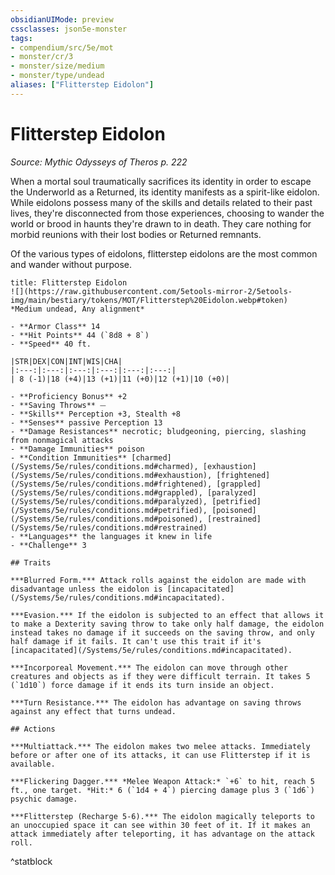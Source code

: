 ```yaml
---
obsidianUIMode: preview
cssclasses: json5e-monster
tags:
- compendium/src/5e/mot
- monster/cr/3
- monster/size/medium
- monster/type/undead
aliases: ["Flitterstep Eidolon"]
---
```

# Flitterstep Eidolon
*Source: Mythic Odysseys of Theros p. 222*  

When a mortal soul traumatically sacrifices its identity in order to escape the Underworld as a Returned, its identity manifests as a spirit-like eidolon. While eidolons possess many of the skills and details related to their past lives, they're disconnected from those experiences, choosing to wander the world or brood in haunts they're drawn to in death. They care nothing for morbid reunions with their lost bodies or Returned remnants.

Of the various types of eidolons, flitterstep eidolons are the most common and wander without purpose.

```ad-statblock
title: Flitterstep Eidolon
![](https://raw.githubusercontent.com/5etools-mirror-2/5etools-img/main/bestiary/tokens/MOT/Flitterstep%20Eidolon.webp#token)
*Medium undead, Any alignment*

- **Armor Class** 14
- **Hit Points** 44 (`8d8 + 8`)
- **Speed** 40 ft.

|STR|DEX|CON|INT|WIS|CHA|
|:---:|:---:|:---:|:---:|:---:|:---:|
| 8 (-1)|18 (+4)|13 (+1)|11 (+0)|12 (+1)|10 (+0)|

- **Proficiency Bonus** +2
- **Saving Throws** ⏤
- **Skills** Perception +3, Stealth +8
- **Senses** passive Perception 13
- **Damage Resistances** necrotic; bludgeoning, piercing, slashing from nonmagical attacks
- **Damage Immunities** poison
- **Condition Immunities** [charmed](/Systems/5e/rules/conditions.md#charmed), [exhaustion](/Systems/5e/rules/conditions.md#exhaustion), [frightened](/Systems/5e/rules/conditions.md#frightened), [grappled](/Systems/5e/rules/conditions.md#grappled), [paralyzed](/Systems/5e/rules/conditions.md#paralyzed), [petrified](/Systems/5e/rules/conditions.md#petrified), [poisoned](/Systems/5e/rules/conditions.md#poisoned), [restrained](/Systems/5e/rules/conditions.md#restrained)
- **Languages** the languages it knew in life
- **Challenge** 3

## Traits

***Blurred Form.*** Attack rolls against the eidolon are made with disadvantage unless the eidolon is [incapacitated](/Systems/5e/rules/conditions.md#incapacitated).

***Evasion.*** If the eidolon is subjected to an effect that allows it to make a Dexterity saving throw to take only half damage, the eidolon instead takes no damage if it succeeds on the saving throw, and only half damage if it fails. It can't use this trait if it's [incapacitated](/Systems/5e/rules/conditions.md#incapacitated).

***Incorporeal Movement.*** The eidolon can move through other creatures and objects as if they were difficult terrain. It takes 5 (`1d10`) force damage if it ends its turn inside an object.

***Turn Resistance.*** The eidolon has advantage on saving throws against any effect that turns undead.

## Actions

***Multiattack.*** The eidolon makes two melee attacks. Immediately before or after one of its attacks, it can use Flitterstep if it is available.

***Flickering Dagger.*** *Melee Weapon Attack:* `+6` to hit, reach 5 ft., one target. *Hit:* 6 (`1d4 + 4`) piercing damage plus 3 (`1d6`) psychic damage.

***Flitterstep (Recharge 5-6).*** The eidolon magically teleports to an unoccupied space it can see within 30 feet of it. If it makes an attack immediately after teleporting, it has advantage on the attack roll.
```
^statblock